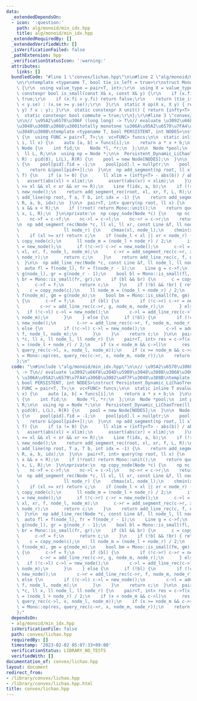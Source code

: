 ```yaml
---
data:
  _extendedDependsOn:
  - icon: ':question:'
    path: alg/monoid/min_idx.hpp
    title: alg/monoid/min_idx.hpp
  _extendedRequiredBy: []
  _extendedVerifiedWith: []
  _isVerificationFailed: false
  _pathExtension: hpp
  _verificationStatusIcon: ':warning:'
  attributes:
    links: []
  bundledCode: "#line 1 \"convex/lichao.hpp\"\n\n#line 2 \"alg/monoid/min_idx.hpp\"\
    \n\r\ntemplate <typename T, bool tie_is_left = true>\r\nstruct Monoid_Min_Idx\
    \ {\r\n  using value_type = pair<T, int>;\r\n  using X = value_type;\r\n  static\
    \ constexpr bool is_small(const X& x, const X& y) {\r\n    if (x.fi < y.fi) return\
    \ true;\r\n    if (x.fi > y.fi) return false;\r\n    return (tie_is_left ? (x.se\
    \ < y.se) : (x.se >= y.se));\r\n  }\r\n  static X op(X x, X y) { return (is_small(x,\
    \ y) ? x : y); }\r\n  static constexpr X unit() { return {infty<T>, -1}; }\r\n\
    \  static constexpr bool commute = true;\r\n};\r\n#line 3 \"convex/lichao.hpp\"\
    \n\n// \u95A2\u6570\u306F (long long) -> T\n// evaluate \u3092\u66F8\u304D\u5909\
    \u3048\u308B\u3068\u3001totally monotone \u306A\u95A2\u6570\u7FA4\u306B\u3082\u4F7F\
    \u3048\u308B\ntemplate <typename T, bool PERSISTENT, int NODES>\nstruct Persistent_Dynamic_LiChaoTree\
    \ {\n  using FUNC = pair<T, T>;\n  vc<FUNC> funcs;\n\n  static inline T evaluate(int\
    \ i, ll x) {\n    auto [a, b] = funcs[i];\n    return a * x + b;\n  }\n\n  struct\
    \ Node {\n    int fid;\n    Node *l, *r;\n  };\n\n  Node *pool;\n  int pid;\n\
    \  ll L, R;\n\n  using np = Node *;\n\n  Persistent_Dynamic_LiChaoTree(ll L, ll\
    \ R) : pid(0), L(L), R(R) {\n    pool = new Node[NODES];\n  }\n\n  Node *new_node()\
    \ {\n    pool[pid].fid = -1;\n    pool[pid].l = nullptr;\n    pool[pid].r = nullptr;\n\
    \    return &(pool[pid++]);\n  }\n\n  np add_segment(np root, ll xl, ll xr, FUNC\
    \ f) {\n    if (a != 0) {\n      ll xlim = (infty<T> - abs(b)) / abs(a);\n   \
    \   assert(abs(xl) < xlim);\n      assert(abs(xr) < xlim);\n    }\n    assert(L\
    \ <= xl && xl < xr && xr <= R);\n    Line f(idx, a, b);\n    if (!root) root =\
    \ new_node();\n    return add_segment_rec(root, xl, xr, f, L, R);\n  }\n\n  np\
    \ add_line(np root, T a, T b, int idx = -1) {\n    return add_segment(root, L,\
    \ R, a, b, idx);\n  }\n\n  pair<T, int> query(np root, ll x) {\n    assert(L <=\
    \ x && x < R);\n    if (!root) return Mono::unit();\n    return query_rec(root,\
    \ x, L, R);\n  }\n\nprivate:\n  np copy_node(Node *c) {\n    np nc = new_node();\n\
    \    nc->f = c->f;\n    nc->l = c->l;\n    nc->r = c->r;\n    return nc;\n  }\n\
    \n  np add_segment_rec(Node *c, ll xl, ll xr, const Line &f, ll node_l,\n    \
    \                 ll node_r) {\n    chmax(xl, node_l);\n    chmin(xr, node_r);\n\
    \    if (xl >= xr) return c;\n    if (node_l < xl || xr < node_r) {\n      c =\
    \ copy_node(c);\n      ll node_m = (node_l + node_r) / 2;\n      if (!c->l) c->l\
    \ = new_node();\n      if (!c->r) c->r = new_node();\n      c->l = add_segment_rec(c->l,\
    \ xl, xr, f, node_l, node_m);\n      c->r = add_segment_rec(c->r, xl, xr, f, node_m,\
    \ node_r);\n      return c;\n    }\n    return add_line_rec(c, f, node_l, node_r);\n\
    \  }\n\n  np add_line_rec(Node *c, const Line &f, ll node_l, ll node_r) {\n  \
    \  auto fl = f(node_l), fr = f(node_r - 1);\n    Line g = c->f;\n    auto gl =\
    \ g(node_l), gr = g(node_r - 1);\n    bool bl = Mono::is_small(fl, gl);\n    bool\
    \ br = Mono::is_small(fr, gr);\n    if (bl && br) {\n      c = copy_node(c);\n\
    \      c->f = f;\n      return c;\n    }\n    if (!bl && !br) { return c; }\n\n\
    \    c = copy_node(c);\n    ll node_m = (node_l + node_r) / 2;\n    auto fm =\
    \ f(node_m), gm = g(node_m);\n    bool bm = Mono::is_small(fm, gm);\n    if (bm)\
    \ {\n      c->f = f;\n      if (bl) {\n        if (!c->r) c->r = new_node();\n\
    \        c->r = add_line_rec(c->r, g, node_m, node_r);\n      } else {\n     \
    \   if (!c->l) c->l = new_node();\n        c->l = add_line_rec(c->l, g, node_l,\
    \ node_m);\n      }\n    } else {\n      if (!bl) {\n        if (!c->r) c->r =\
    \ new_node();\n        c->r = add_line_rec(c->r, f, node_m, node_r);\n      }\
    \ else {\n        if (!c->l) c->l = new_node();\n        c->l = add_line_rec(c->l,\
    \ f, node_l, node_m);\n      }\n    }\n    return c;\n  }\n\n  pair<T, int> query_rec(Node\
    \ *c, ll x, ll node_l, ll node_r) {\n    pair<T, int> res = c->f(x);\n    ll node_m\
    \ = (node_l + node_r) / 2;\n    if (x < node_m && c->l)\n      res = Mono::op(res,\
    \ query_rec(c->l, x, node_l, node_m));\n    if (x >= node_m && c->r)\n      res\
    \ = Mono::op(res, query_rec(c->r, x, node_m, node_r));\n    return res;\n  }\n\
    };\n"
  code: "\n#include \"alg/monoid/min_idx.hpp\"\n\n// \u95A2\u6570\u306F (long long)\
    \ -> T\n// evaluate \u3092\u66F8\u304D\u5909\u3048\u308B\u3068\u3001totally monotone\
    \ \u306A\u95A2\u6570\u7FA4\u306B\u3082\u4F7F\u3048\u308B\ntemplate <typename T,\
    \ bool PERSISTENT, int NODES>\nstruct Persistent_Dynamic_LiChaoTree {\n  using\
    \ FUNC = pair<T, T>;\n  vc<FUNC> funcs;\n\n  static inline T evaluate(int i, ll\
    \ x) {\n    auto [a, b] = funcs[i];\n    return a * x + b;\n  }\n\n  struct Node\
    \ {\n    int fid;\n    Node *l, *r;\n  };\n\n  Node *pool;\n  int pid;\n  ll L,\
    \ R;\n\n  using np = Node *;\n\n  Persistent_Dynamic_LiChaoTree(ll L, ll R) :\
    \ pid(0), L(L), R(R) {\n    pool = new Node[NODES];\n  }\n\n  Node *new_node()\
    \ {\n    pool[pid].fid = -1;\n    pool[pid].l = nullptr;\n    pool[pid].r = nullptr;\n\
    \    return &(pool[pid++]);\n  }\n\n  np add_segment(np root, ll xl, ll xr, FUNC\
    \ f) {\n    if (a != 0) {\n      ll xlim = (infty<T> - abs(b)) / abs(a);\n   \
    \   assert(abs(xl) < xlim);\n      assert(abs(xr) < xlim);\n    }\n    assert(L\
    \ <= xl && xl < xr && xr <= R);\n    Line f(idx, a, b);\n    if (!root) root =\
    \ new_node();\n    return add_segment_rec(root, xl, xr, f, L, R);\n  }\n\n  np\
    \ add_line(np root, T a, T b, int idx = -1) {\n    return add_segment(root, L,\
    \ R, a, b, idx);\n  }\n\n  pair<T, int> query(np root, ll x) {\n    assert(L <=\
    \ x && x < R);\n    if (!root) return Mono::unit();\n    return query_rec(root,\
    \ x, L, R);\n  }\n\nprivate:\n  np copy_node(Node *c) {\n    np nc = new_node();\n\
    \    nc->f = c->f;\n    nc->l = c->l;\n    nc->r = c->r;\n    return nc;\n  }\n\
    \n  np add_segment_rec(Node *c, ll xl, ll xr, const Line &f, ll node_l,\n    \
    \                 ll node_r) {\n    chmax(xl, node_l);\n    chmin(xr, node_r);\n\
    \    if (xl >= xr) return c;\n    if (node_l < xl || xr < node_r) {\n      c =\
    \ copy_node(c);\n      ll node_m = (node_l + node_r) / 2;\n      if (!c->l) c->l\
    \ = new_node();\n      if (!c->r) c->r = new_node();\n      c->l = add_segment_rec(c->l,\
    \ xl, xr, f, node_l, node_m);\n      c->r = add_segment_rec(c->r, xl, xr, f, node_m,\
    \ node_r);\n      return c;\n    }\n    return add_line_rec(c, f, node_l, node_r);\n\
    \  }\n\n  np add_line_rec(Node *c, const Line &f, ll node_l, ll node_r) {\n  \
    \  auto fl = f(node_l), fr = f(node_r - 1);\n    Line g = c->f;\n    auto gl =\
    \ g(node_l), gr = g(node_r - 1);\n    bool bl = Mono::is_small(fl, gl);\n    bool\
    \ br = Mono::is_small(fr, gr);\n    if (bl && br) {\n      c = copy_node(c);\n\
    \      c->f = f;\n      return c;\n    }\n    if (!bl && !br) { return c; }\n\n\
    \    c = copy_node(c);\n    ll node_m = (node_l + node_r) / 2;\n    auto fm =\
    \ f(node_m), gm = g(node_m);\n    bool bm = Mono::is_small(fm, gm);\n    if (bm)\
    \ {\n      c->f = f;\n      if (bl) {\n        if (!c->r) c->r = new_node();\n\
    \        c->r = add_line_rec(c->r, g, node_m, node_r);\n      } else {\n     \
    \   if (!c->l) c->l = new_node();\n        c->l = add_line_rec(c->l, g, node_l,\
    \ node_m);\n      }\n    } else {\n      if (!bl) {\n        if (!c->r) c->r =\
    \ new_node();\n        c->r = add_line_rec(c->r, f, node_m, node_r);\n      }\
    \ else {\n        if (!c->l) c->l = new_node();\n        c->l = add_line_rec(c->l,\
    \ f, node_l, node_m);\n      }\n    }\n    return c;\n  }\n\n  pair<T, int> query_rec(Node\
    \ *c, ll x, ll node_l, ll node_r) {\n    pair<T, int> res = c->f(x);\n    ll node_m\
    \ = (node_l + node_r) / 2;\n    if (x < node_m && c->l)\n      res = Mono::op(res,\
    \ query_rec(c->l, x, node_l, node_m));\n    if (x >= node_m && c->r)\n      res\
    \ = Mono::op(res, query_rec(c->r, x, node_m, node_r));\n    return res;\n  }\n\
    };"
  dependsOn:
  - alg/monoid/min_idx.hpp
  isVerificationFile: false
  path: convex/lichao.hpp
  requiredBy: []
  timestamp: '2023-02-02 05:07:33+09:00'
  verificationStatus: LIBRARY_NO_TESTS
  verifiedWith: []
documentation_of: convex/lichao.hpp
layout: document
redirect_from:
- /library/convex/lichao.hpp
- /library/convex/lichao.hpp.html
title: convex/lichao.hpp
---
```

